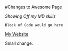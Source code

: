#Changes to Awesome Page

*Showing Off my MD skills*

    Block of Code would go here

[My Website](www.elledeekaye.com)

Small change.
